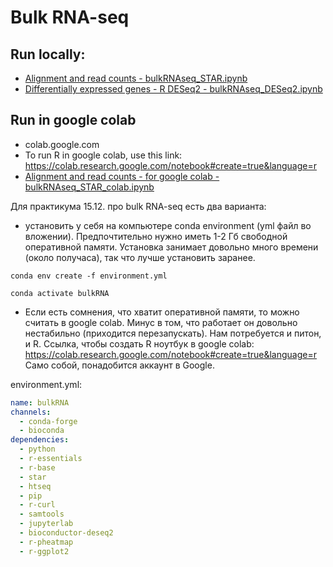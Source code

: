 # Bulk RNA-seq

## Run locally:
 * [Alignment and read counts - bulkRNAseq_STAR.ipynb](bulkRNAseq_STAR.ipynb)
 * [Differentially expressed genes - R DESeq2 - bulkRNAseq_DESeq2.ipynb](bulkRNAseq_DESeq2.ipynb)

## Run in google colab
 * colab.google.com
 * To run R in google colab, use this link: https://colab.research.google.com/notebook#create=true&language=r
 * [Alignment and read counts - for google colab - bulkRNAseq_STAR_colab.ipynb](bulkRNAseq_STAR_colab.ipynb)

Для практикума 15.12. про bulk RNA-seq есть два варианта:

 * установить у себя на компьютере conda environment (yml файл во вложении).
Предпочтительно нужно иметь 1-2 Гб свободной оперативной памяти. Установка занимает довольно много времени (около получаса), так что лучше установить заранее.

```
conda env create -f environment.yml

conda activate bulkRNA
```

 * Если есть сомнения, что хватит оперативной памяти, то можно считать в google colab. Минус в том, что работает он довольно нестабильно (приходится перезапускать).
Нам потребуется и питон, и R. Ссылка, чтобы создать R ноутбук в google colab:
https://colab.research.google.com/notebook#create=true&language=r
Само собой, понадобится аккаунт в Google.


environment.yml:
```yaml
name: bulkRNA
channels:
  - conda-forge
  - bioconda
dependencies:
  - python
  - r-essentials
  - r-base
  - star
  - htseq
  - pip
  - r-curl
  - samtools
  - jupyterlab
  - bioconductor-deseq2
  - r-pheatmap
  - r-ggplot2
```

